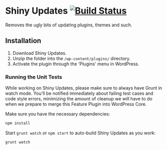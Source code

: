 # Shiny Updates [![Build Status](https://travis-ci.org/obenland/shiny-updates.svg?branch=master)](https://travis-ci.org/obenland/shiny-updates)

Removes the ugly bits of updating plugins, themes and such.

## Installation

1. Download Shiny Updates.
2. Unzip the folder into the `/wp-content/plugins/` directory.
3. Activate the plugin through the 'Plugins' menu in WordPress.

### Running the Unit Tests

While working on Shiny Updates, please make sure to always have Grunt in watch mode. You'll be notified immediately about failing test cases and code style errors, minimizing the amount of cleanup we will have to do when we prepare to merge this Feature Plugin into WordPress Core.

Make sure you have the necessary dependencies:

```bash
npm install
```

Start `grunt watch` or `npm start` to auto-build Shiny Updates as you work:

```bash
grunt watch
```
